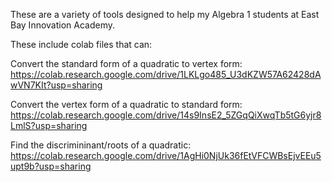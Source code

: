 These are a variety of tools designed to help my Algebra 1 students at East Bay Innovation Academy.

These include colab files that can:

Convert the standard form of a quadratic to vertex form: https://colab.research.google.com/drive/1LKLgo485_U3dKZW57A62428dAwVN7KIt?usp=sharing

Convert the vertex form of a quadratic to standard form: https://colab.research.google.com/drive/14s9InsE2_5ZGqQiXwqTb5tG6yjr8LmlS?usp=sharing

Find the discrimininant/roots of a quadratic: https://colab.research.google.com/drive/1AgHi0NjUk36fEtVFCWBsEjvEEu5upt9b?usp=sharing


